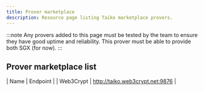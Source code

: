 ```yaml
---
title: Prover marketplace
description: Resource page listing Taiko marketplace provers.
---
```


:::note
Any provers added to this page must be tested by the team to ensure they have good uptime and reliability. This prover must be able to provide both SGX (for now).
:::

## Prover marketplace list

| Name       | Endpoint                           |
| Web3Crypt  | http://taiko.web3crypt.net:9876    |
